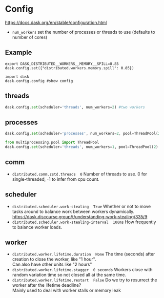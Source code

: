# Config

https://docs.dask.org/en/stable/configuration.html

- `num_workers` set the number of processes or threads to use (defaults to number of cores)

## Example
```
export DASK_DISTRIBUTED__WORKERS__MEMORY__SPILL=0.85
dask.config.set({"distributed.workers.memory.spill": 0.85})

import dask
dask.config.config #show config
```

## threads
```py
dask.config.set(scheduler='threads', num_workers=2) #two workers
```

## processes
```py
dask.config.set(scheduler='processes', num_workers=2, pool=ThreadPool(2)) #two workers, 2 threads per worker

from multiprocessing.pool import ThreadPool
dask.config.set(scheduler='threads', num_workers=1, pool=ThreadPool(2) #set threads via pool
```

## comm
- `distributed.comm.zstd.threads  0`
  Number of threads to use. 0 for single-threaded, -1 to infer from cpu count.

## scheduler
- `distributed.scheduler.work-stealing  True`
  Whether or not to move tasks around to balance work between workers dynamically.\
  https://dask.discourse.group/t/understanding-work-stealing/335/9
- `distributed.scheduler.work-stealing-interval  100ms`
  How frequently to balance worker loads.

## worker
- `distributed.worker.lifetime.duration  None`
  The time (seconds) after creation to close the worker, like "1 hour".\
  Can also have other units like "2 hours"
- `distributed.worker.lifetime.stagger  0 seconds`
   Workers close with random variation time so not closed all at the same time.
- `distributed.worker.lifetime.restart  False`
  Do we try to resurrect the worker after the lifetime deadline?\
  Mainly used to deal with worker stalls or memory leak
